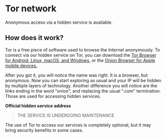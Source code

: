 <!-- created: 2020-07-24 13:37:00+00:00 -->
<!-- language: en -->
<!-- title: Anonymous access via our hidden service with Tor -->

# Tor network

Anonymous access via a hidden service is available.

## How does it work?

Tor is a free piece of software used to browse the Internet anonymously. To connect via our hidden service on Tor, you can download the [Tor Browser for Android, Linux, macOS, and Windows](https://www.torproject.org/download/), or the [Onion Browser for Apple mobile devices.](https://onionbrowser.com/)

After you got it, you will notice the name was right. It is a browser, but anonymous. Now you can start exploring as usual and your IP will be hidden by multiple layers of technology. Another difference you will notice are the links ending in the word "onion", and replacing the usual ".com" termination. Those are used for accessing hidden services.

**Official hidden service address**

> THE SERVICE IS UNDERGOING MAINTENANCE

The use of Tor to access our services is completely optional, but it may bring security benefits in some cases.
